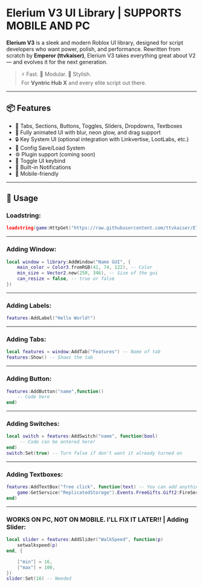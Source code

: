 # Elerium V3 UI Library | SUPPORTS MOBILE AND PC

**Elerium V3** is a sleek and modern Roblox UI library, designed for script developers who want power, polish, and performance. Rewritten from scratch by **Emperor (ttvkaiser)**, Elerium V3 takes everything great about V2 — and evolves it for the next generation.

> ⚡ Fast. 🧠 Modular. 🎨 Stylish.  
> For **Vyntric Hub X** and every elite script out there.

---

## 📦 Features

- 📁 Tabs, Sections, Buttons, Toggles, Sliders, Dropdowns, Textboxes
- 🎨 Fully animated UI with blur, neon glow, and drag support
- 🔒 Key System UI (optional integration with Linkvertise, LootLabs, etc.)
- 💾 Config Save/Load System
- ⚙️ Plugin support (coming soon)
- 🔑 Toggle UI keybind
- 💬 Built-in Notifications
- 📱 Mobile-friendly

---

## 🚀 Usage

### Loadstring:
```lua
loadstring(game:HttpGet("https://raw.githubusercontent.com/ttvkaiser/Elerium-UI-v3_renewed/refs/heads/main/Library.lua"))()
```

---

### Adding Window:
```lua
local window = library:AddWindow("Name GUI", {
	main_color = Color3.fromRGB(41, 74, 122), -- Color
	min_size = Vector2.new(250, 346), -- Size of the gui
	can_resize = false, -- true or false
})
```

---

### Adding Labels:
```lua
features:AddLabel("Hello World!")
```

---

### Adding Tabs:
```lua
local features = window:AddTab("Features") -- Name of tab
features:Show() -- Shows the tab
```

---

### Adding Button:
```lua
features:AddButton("name",function()
	-- Code here
end)
```

---

### Adding Switches:
```lua
local switch = features:AddSwitch("name", function(bool)
	 -- Code can be entered here!
end)
switch:Set(true) -- Turn false if don't want it already turned on
```

---

### Adding Textboxes:
```lua
features:AddTextBox("free click", function(text) -- You can add anything to "text"
	game:GetService("ReplicatedStorage").Events.FreeGifts.Gift2:FireServer(text,"Clicks",false,false,"Normal")
end)
```

---

### WORKS ON PC, NOT ON MOBILE. I'LL FIX IT LATER!! | Adding Slider:
```lua
local slider = features:AddSlider("WalkSpeed", function(p)
	setwalkspeed(p)   
end, {                    

	["min"] = 16,
	["max"] = 100,  
})
slider:Set(16) -- Needed
```
